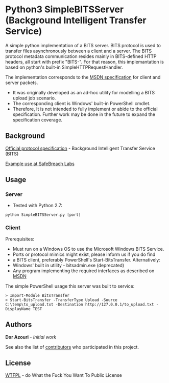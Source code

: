 # Python3 SimpleBITSServer (Background Intelligent Transfer Service)

A simple python implementation of a BITS server. BITS protocol is used to transfer files asynchronously between a client and a server.
The BITS protocol metadata communication resides mainly in BITS-defined HTTP headers, all start with prefix "BITS-". For that reason, this implemantation is based on python's built-in SimpleHTTPRequestHandler.

The implementation corresponds to the [MSDN specification](https://msdn.microsoft.com/en-us/library/windows/desktop/aa362828(v=vs.85).aspx) for client and server packets.

* It was originally developed as an ad-hoc utility for modelling a BITS upload job scenario.
* The corresponding client is Windows' built-in PowerShell cmdlet.
* Therefore, It is not intended to fully implement or abide to the official specification.
  Further work may be done in the future to expand the specification coverage.

## Background

[Official protocol specification](https://winprotocoldoc.blob.core.windows.net/productionwindowsarchives/MC-BUP/[MC-BUP].pdf) - Background Intelligent Transfer Service (BITS)

[Example use at SafeBreach Labs](https://safebreach.com/Post/Building-a-Python-BITS-Server)

## Usage

### Server
* Tested with Python 2.7:

```
python SimpleBITSServer.py [port]
```

### Client
Prerequisites:
* Must run on a Windows OS to use the Microsoft Windows BITS Service.
 * Ports or protocol mimics might exist, please inform us if you do find
* a BITS client, preferably PowerShell's Start-BitsTransfer. Alternatively:
 * Windows' built in utility - bitsadmin.exe (deprecated)
 * Any program implementing the required interfaces as described on [MSDN](https://msdn.microsoft.com/en-us/library/windows/desktop/aa362820(v=vs.85).aspx)


The simple PowerShell usage this server was built to service:

```
> Import-Module BitsTransfer
> Start-BitsTransfer -TransferType Upload -Source C:\temp\to_upload.txt -Destination http://127.0.0.1/to_upload.txt -DisplayName TEST
```

## Authors

**Dor Azouri** - *Initial work*

See also the list of [contributors](https://github.com/SafeBreach-Labs/SimpleBITSServer/contributors) who participated in this project.

## License

[WTFPL](http://www.wtfpl.net/) - do What the Fuck You Want To Public License
